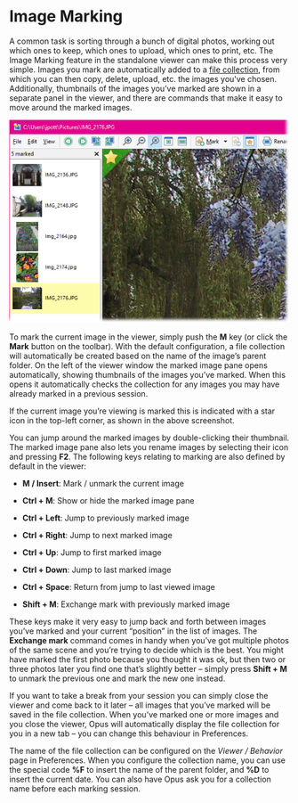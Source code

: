 # Image Marking

A common task is sorting through a bunch of digital photos, working out which ones to keep, which ones to upload, which ones to print, etc. The Image Marking feature in the standalone viewer can make this process very simple. Images you mark are automatically added to a [file collection](/Manual/basic_concepts/virtual_file_system/file_collections/README.md), from which you can then copy, delete, upload, etc. the images you've chosen. Additionally, thumbnails of the images you’ve marked are shown in a separate panel in the viewer, and there are commands that make it easy to move around the marked images.

![](/Manual/images/media/image015_001.png)

  
To mark the current image in the viewer, simply push the **M** key (or click the **Mark** button on the toolbar). With the default configuration, a file collection will automatically be created based on the name of the image’s parent folder. On the left of the viewer window the marked image pane opens automatically, showing thumbnails of the images you’ve marked. When this opens it automatically checks the collection for any images you may have already marked in a previous session.

If the current image you’re viewing is marked this is indicated with a star icon in the top-left corner, as shown in the above screenshot.

You can jump around the marked images by double-clicking their thumbnail. The marked image pane also lets you rename images by selecting their icon and pressing **F2**. The following keys relating to marking are also defined by default in the viewer:

- **M / Insert**: Mark / unmark the current image

- **Ctrl + M**: Show or hide the marked image pane

- **Ctrl + Left**: Jump to previously marked image

- **Ctrl + Right**: Jump to next marked image

- **Ctrl + Up**: Jump to first marked image

- **Ctrl + Down**: Jump to last marked image

- **Ctrl + Space**: Return from jump to last viewed image

- **Shift + M**: Exchange mark with previously marked image

These keys make it very easy to jump back and forth between images you’ve marked and your current “position” in the list of images. The **Exchange mark** command comes in handy when you’ve got multiple photos of the same scene and you’re trying to decide which is the best. You might have marked the first photo because you thought it was ok, but then two or three photos later you find one that’s slightly better – simply press **Shift + M** to unmark the previous one and mark the new one instead.

If you want to take a break from your session you can simply close the viewer and come back to it later – all images that you’ve marked will be saved in the file collection. When you’ve marked one or more images and you close the viewer, Opus will automatically display the file collection for you in a new tab – you can change this behaviour in Preferences.

The name of the file collection can be configured on the *Viewer / Behavior* page in Preferences. When you configure the collection name, you can use the special code **%F** to insert the name of the parent folder, and **%D** to insert the current date. You can also have Opus ask you for a collection name before each marking session.
